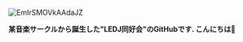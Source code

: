 ![EmIrSMOVkAAdaJZ](https://user-images.githubusercontent.com/30472855/152341976-2e20cf8e-a563-4543-9d7e-643045ef88d5.jpeg)

**某音楽サークルから誕生した"LEDJ同好会"のGitHubです. こんにちは👋**
